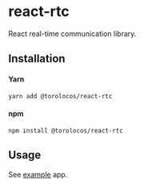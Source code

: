 # react-rtc

React real-time communication library.

## Installation

#### Yarn

```shell
yarn add @torolocos/react-rtc
```

#### npm

```shell
npm install @torolocos/react-rtc
```

## Usage

See [example](https://github.com/torolocos/react-rtc/tree/main/apps/example) app.
